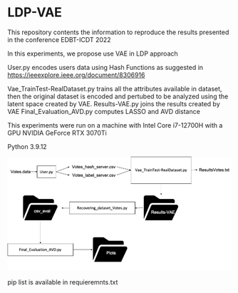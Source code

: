 # LDP-VAE
This repository contents the information to reproduce the results presented in the conference EDBT-ICDT 2022

In this experiments, we propose use VAE in LDP approach

User.py encodes users data using Hash Functions as suggested in https://ieeexplore.ieee.org/document/8306916

Vae_TrainTest-RealDataset.py trains all the attributes available in dataset, then the original dataset is encoded and pertubed
  to be analyzed using the latent space created by VAE.
Results-VAE.py joins the results created by VAE
Final_Evaluation_AVD.py computes LASSO and AVD distance


This experiments were run on a machine with Intel Core i7-12700H with a GPU NVIDIA GeForce RTX 3070Ti

Python 3.9.12

![Semantic description of image](Blockdiagram.jpg)


pip list is available in requieremnts.txt
